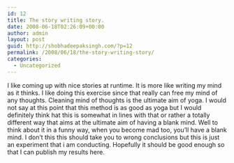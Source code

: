 ```yaml
---
id: 12
title: The story writing story.
date: 2008-06-18T02:26:09+00:00
author: admin
layout: post
guid: http://shobhadeepaksingh.com/?p=12
permalink: /2008/06/18/the-story-writing-story/
categories:
  - Uncategorized
---
```

<p class="MsoNormal">
  I like coming up with nice stories at runtime. It is more like writing my mind as it thinks. I like doing this exercise since that really can free my mind of any thoughts. Cleaning mind of thoughts is the ultimate aim of yoga. I would not say at this point that this method is as good as yoga but I would definitely think hat this is somewhat in lines with that<span> </span>or rather a totally different way that aims at the ultimate aim of having a blank mind. Well to think about it in<span> </span>a funny way, when you become mad too, you&#8217;ll have<span> </span>a blank mind. I don&#8217;t this this should take you to wrong conclusions but this is just an experiment that i am conducting. Hopefully it should be good enough so that I can publish my results here.
</p>